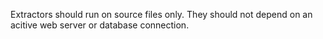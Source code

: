 Extractors should run on source files only.
They should not depend on an acitive web server or database connection.

